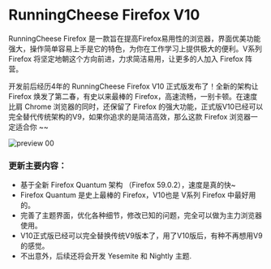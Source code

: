 # RunningCheese Firefox V10

RunningCheese Firefox 是一款旨在提高Firefox易用性的浏览器，界面优美功能强大，操作简单容易上手是它的特色，为你在工作学习上提供极大的便利。V系列Firefox 将坚定地朝这个方向前进，力求简洁易用，让更多的人加入 Firefox 阵营。

开发前后经历4年的 RunningCheese Firefox V10 正式版发布了！全新的架构让 Firefox 焕发了第二春，有史以来最棒的 Firefox，高速流畅，一别卡顿。在速度比肩 Chrome 浏览器的同时，还保留了 Firefox 的强大功能，正式版V10已经可以完全替代传统架构的V9，如果你追求的是简洁高效，那么这款 Firefox 浏览器一定适合你 ~~


![preview 00](https://raw.githubusercontent.com/runningcheese/SimpleWhite-for-Firefox57/master/Preview/0.png)



### 更新主要内容：
* 基于全新 Firefox Quantum 架构 （Firefox 59.0.2），速度是真的快~
* Firefox Quantum 是史上最棒的 Firefox，V10也是 V系列 Firefox 中最好用的。
* 完善了主题界面，优化各种细节，修改已知的问题，完全可以做为主力浏览器使用。
* V10正式版已经可以完全替换传统V9版本了，用了V10版后，有种不再想用V9的感觉。
* 不出意外，后续还将会开发 Yesemite 和 Nightly 主题.




